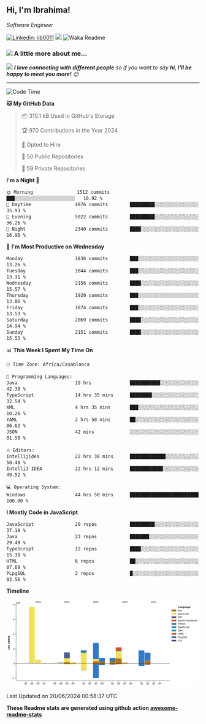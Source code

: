 <h2>Hi, I'm Ibrahima! </h2>
<p><em>Software Engineer 
</em></p>


[![Linkedin: iib0011](https://img.shields.io/badge/-iib0011-blue?style=flat-square&logo=Linkedin&logoColor=white&link=https://www.linkedin.com/in/iib0011/)](https://www.linkedin.com/in/iib0011/)
![](https://visitor-badge.glitch.me/badge?page_id=iib0011)
![Waka Readme](https://github.com/iib0011/iib0011/workflows/Waka%20Readme/badge.svg)


### <img src="https://media.giphy.com/media/VgCDAzcKvsR6OM0uWg/giphy.gif" width="50"> A little more about me...  


<img src="https://media.giphy.com/media/LnQjpWaON8nhr21vNW/giphy.gif" width="60"> <em><b>I love connecting with different people</b> so if you want to say <b>hi, I'll be happy to meet you more!</b> 😊</em>

---
<!--START_SECTION:waka-->
![Code Time](http://img.shields.io/badge/Code%20Time-3%2C485%20hrs%2022%20mins-blue)

**🐱 My GitHub Data** 

> 📦 310.1 kB Used in GitHub's Storage 
 > 
> 🏆 970 Contributions in the Year 2024
 > 
> 💼 Opted to Hire
 > 
> 📜 50 Public Repositories 
 > 
> 🔑 59 Private Repositories 
 > 
**I'm a Night 🦉** 

```text
🌞 Morning                1512 commits        ███░░░░░░░░░░░░░░░░░░░░░░   10.92 % 
🌆 Daytime                4976 commits        █████████░░░░░░░░░░░░░░░░   35.93 % 
🌃 Evening                5022 commits        █████████░░░░░░░░░░░░░░░░   36.26 % 
🌙 Night                  2340 commits        ████░░░░░░░░░░░░░░░░░░░░░   16.90 % 
```
📅 **I'm Most Productive on Wednesday** 

```text
Monday                   1836 commits        ███░░░░░░░░░░░░░░░░░░░░░░   13.26 % 
Tuesday                  1844 commits        ███░░░░░░░░░░░░░░░░░░░░░░   13.31 % 
Wednesday                2156 commits        ████░░░░░░░░░░░░░░░░░░░░░   15.57 % 
Thursday                 1920 commits        ███░░░░░░░░░░░░░░░░░░░░░░   13.86 % 
Friday                   1874 commits        ███░░░░░░░░░░░░░░░░░░░░░░   13.53 % 
Saturday                 2069 commits        ████░░░░░░░░░░░░░░░░░░░░░   14.94 % 
Sunday                   2151 commits        ████░░░░░░░░░░░░░░░░░░░░░   15.53 % 
```


📊 **This Week I Spent My Time On** 

```text
🕑︎ Time Zone: Africa/Casablanca

💬 Programming Languages: 
Java                     19 hrs              ███████████░░░░░░░░░░░░░░   42.38 % 
TypeScript               14 hrs 35 mins      ████████░░░░░░░░░░░░░░░░░   32.54 % 
XML                      4 hrs 35 mins       ███░░░░░░░░░░░░░░░░░░░░░░   10.26 % 
YAML                     2 hrs 58 mins       ██░░░░░░░░░░░░░░░░░░░░░░░   06.62 % 
JSON                     42 mins             ░░░░░░░░░░░░░░░░░░░░░░░░░   01.58 % 

🔥 Editors: 
Intellijidea             22 hrs 38 mins      █████████████░░░░░░░░░░░░   50.48 % 
IntelliJ IDEA            22 hrs 12 mins      ████████████░░░░░░░░░░░░░   49.52 % 

💻 Operating System: 
Windows                  44 hrs 50 mins      █████████████████████████   100.00 % 
```

**I Mostly Code in JavaScript** 

```text
JavaScript               29 repos            █████████░░░░░░░░░░░░░░░░   37.18 % 
Java                     23 repos            ███████░░░░░░░░░░░░░░░░░░   29.49 % 
TypeScript               12 repos            ████░░░░░░░░░░░░░░░░░░░░░   15.38 % 
HTML                     6 repos             ██░░░░░░░░░░░░░░░░░░░░░░░   07.69 % 
PLpgSQL                  2 repos             █░░░░░░░░░░░░░░░░░░░░░░░░   02.56 % 
```



**Timeline**

![Lines of Code chart](https://raw.githubusercontent.com/iib0011/iib0011/master/assets/bar_graph.png)


 Last Updated on 20/06/2024 00:58:37 UTC
<!--END_SECTION:waka-->

**These Readme stats are generated using github action [awesome-readme-stats](https://github.com/iib0011/waka-readme-stats)**
